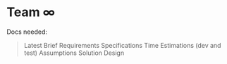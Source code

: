 # Team ∞

Docs needed:

> Latest Brief
> Requirements
> Specifications
> Time Estimations (dev and test)
> Assumptions
> Solution Design
